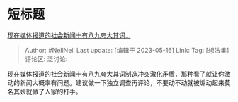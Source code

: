 # 短标题
[现在媒体报道的社会新闻十有八九夸大其词…](https://www.zhihu.com/pin/1641764596682829824)

> Author: #NellNell
> Last update: [编辑于 2023-05-16]
> Link:
> Tag: [想法集]
> 评论区:
> 泛讨论:

现在媒体报道的社会新闻十有八九夸大其词制造冲突激化矛盾，那种看了就让你激动的新闻大概率有问题。建议做一下独立调查再评论，不要动不动就被煽动起来莫名其妙就做了人家的打手。